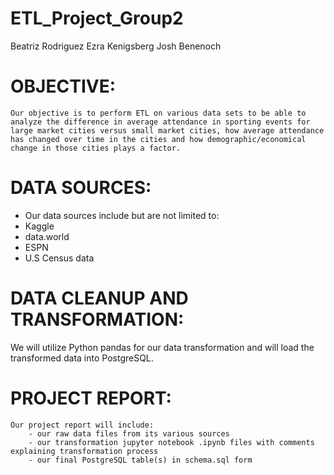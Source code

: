 # ETL_Project_Group2

Beatriz Rodriguez
Ezra Kenigsberg
Josh Benenoch

# OBJECTIVE:

    Our objective is to perform ETL on various data sets to be able to analyze the difference in average attendance in sporting events for large market cities versus small market cities, how average attendance has changed over time in the cities and how demographic/economical change in those cities plays a factor.

# DATA SOURCES:

   - Our data sources include but are not limited to:
   - Kaggle
   - data.world
   - ESPN
   - U.S Census data

# DATA CLEANUP AND TRANSFORMATION:

   We will utilize Python pandas for our data transformation and will load the transformed data into PostgreSQL.


# PROJECT REPORT:

    Our project report will include:
        - our raw data files from its various sources
        - our transformation jupyter notebook .ipynb files with comments explaining transformation process
        - our final PostgreSQL table(s) in schema.sql form